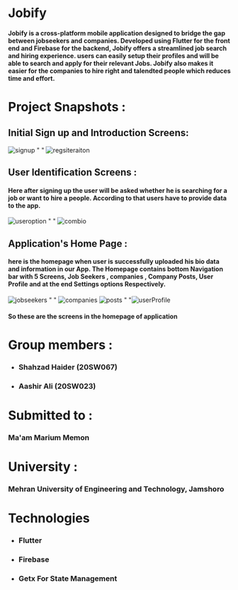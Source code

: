 # Jobify 
#### Jobify is a cross-platform mobile application designed to bridge the gap between jobseekers and companies. Developed using Flutter for the front end and Firebase for the backend, Jobify offers a streamlined job search and hiring experience. users can easily setup their profiles and will be able to search and apply for their relevant Jobs. Jobify also makes it easier for the companies to hire right and talendted people which reduces time and effort.

# Project Snapshots :

## Initial Sign up and Introduction Screens:
![signup](https://github.com/shahzadmari/DSA_Lab/assets/92587193/48b25c28-f916-454a-9fed-2701096a11c9)      "                         "      ![regsiteraiton](https://github.com/shahzadmari/Jobify/assets/92587193/612770cf-5087-491c-a19f-02e22162e6db)

## User Identification Screens :
#### Here after signing up the user will be asked whether he is searching for a job or want to hire a people. According to that users have to provide data to the app.
![useroption](https://github.com/shahzadmari/Jobify/assets/92587193/9487312a-5c1e-4aa5-b3a2-088e8fc7e4df) " " ![combio](https://github.com/shahzadmari/Jobify/assets/92587193/0be65d85-8950-4139-907f-f95a008cec1b)

## Application's Home Page :
#### here is the homepage when user is successfully uploaded his bio data and information in our App. The Homepage contains bottom Navigation bar with 5 Screens, Job Seekers , companies , Company Posts, User Profile and at the end Settings options Respectively.
![jobseekers](https://github.com/shahzadmari/Jobify/assets/92587193/62bafadb-bc5b-4b1e-a8ba-54970cc737b9) "    " ![companies](https://github.com/shahzadmari/Jobify/assets/92587193/f0d1d68a-e5e5-4b66-b10f-4709ccde1f36) ![posts](https://github.com/shahzadmari/Jobify/assets/92587193/2001f610-e97d-4fb5-a3e8-ca8ee720da6b) " "![userProfile](https://github.com/shahzadmari/Jobify/assets/92587193/6dc7a9e2-caa7-4a6b-b37b-0d7d41322968)

#### So these are the screens in the homepage of application 


# Group members :
- ### Shahzad Haider (20SW067)
- ### Aashir Ali (20SW023)

# Submitted to :
  ### Ma'am Marium Memon

 # University :
 ### Mehran University of Engineering and Technology, Jamshoro

# Technologies 
- ### Flutter 
- ### Firebase
- ### Getx For State Management
 
